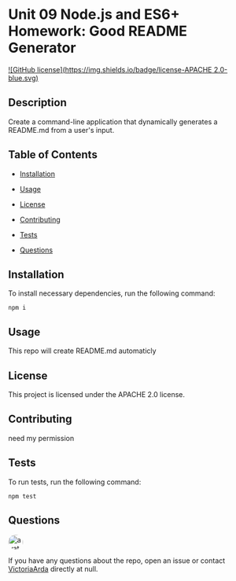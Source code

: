 
#  Unit 09 Node.js and ES6+ Homework: Good README Generator
[![GitHub license](https://img.shields.io/badge/license-APACHE 2.0-blue.svg)](https://github.com/VictoriaArda/-unit-09-node.js-and-es6+-homework:-good-readme-generator)

## Description

Create a command-line application that dynamically generates a README.md from a user's input.

## Table of Contents 

* [Installation](#installation)

* [Usage](#usage)

* [License](#license)

* [Contributing](#contributing)

* [Tests](#tests)

* [Questions](#questions)

## Installation

To install necessary dependencies, run the following command:

```
npm i
```

## Usage

This repo will create README.md automaticly 

## License

This project is licensed under the APACHE 2.0 license.
  
## Contributing

need my permission

## Tests

To run tests, run the following command:

```
npm test
```

## Questions

<img src="https://avatars3.githubusercontent.com/u/50091582?v=4" alt="avatar" style="border-radius: 16px" width="30" />

If you have any questions about the repo, open an issue or contact [VictoriaArda](https://api.github.com/users/VictoriaArda) directly at null.


